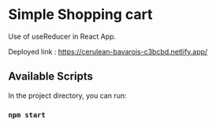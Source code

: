 # Simple Shopping cart 
Use of useReducer in React App. 

Deployed link :  https://cerulean-bavarois-c3bcbd.netlify.app/ 
 
## Available Scripts

In the project directory, you can run:

### `npm start`

 
